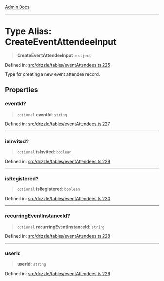 [Admin Docs](/)

***

# Type Alias: CreateEventAttendeeInput

> **CreateEventAttendeeInput** = `object`

Defined in: [src/drizzle/tables/eventAttendees.ts:225](https://github.com/Sourya07/talawa-api/blob/2dc82649c98e5346c00cdf926fe1d0bc13ec1544/src/drizzle/tables/eventAttendees.ts#L225)

Type for creating a new event attendee record.

## Properties

### eventId?

> `optional` **eventId**: `string`

Defined in: [src/drizzle/tables/eventAttendees.ts:227](https://github.com/Sourya07/talawa-api/blob/2dc82649c98e5346c00cdf926fe1d0bc13ec1544/src/drizzle/tables/eventAttendees.ts#L227)

***

### isInvited?

> `optional` **isInvited**: `boolean`

Defined in: [src/drizzle/tables/eventAttendees.ts:229](https://github.com/Sourya07/talawa-api/blob/2dc82649c98e5346c00cdf926fe1d0bc13ec1544/src/drizzle/tables/eventAttendees.ts#L229)

***

### isRegistered?

> `optional` **isRegistered**: `boolean`

Defined in: [src/drizzle/tables/eventAttendees.ts:230](https://github.com/Sourya07/talawa-api/blob/2dc82649c98e5346c00cdf926fe1d0bc13ec1544/src/drizzle/tables/eventAttendees.ts#L230)

***

### recurringEventInstanceId?

> `optional` **recurringEventInstanceId**: `string`

Defined in: [src/drizzle/tables/eventAttendees.ts:228](https://github.com/Sourya07/talawa-api/blob/2dc82649c98e5346c00cdf926fe1d0bc13ec1544/src/drizzle/tables/eventAttendees.ts#L228)

***

### userId

> **userId**: `string`

Defined in: [src/drizzle/tables/eventAttendees.ts:226](https://github.com/Sourya07/talawa-api/blob/2dc82649c98e5346c00cdf926fe1d0bc13ec1544/src/drizzle/tables/eventAttendees.ts#L226)
